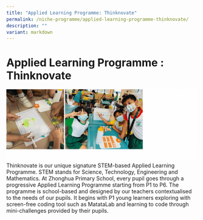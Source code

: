```yaml
---
title: "Applied Learning Programme: Thinknovate"
permalink: /niche-programme/applied-learning-programme-thinknovate/
description: ""
variant: markdown
---
```

# **Applied Learning Programme : Thinknovate**
![](/images/Thinknovate%20Section/thinknovate%20combined%20new.gif)
Thinknovate is our unique signature STEM-based Applied Learning Programme. STEM stands for Science, Technology, Engineering and Mathematics. At Zhonghua Primary School, every pupil goes through a progressive Applied Learning Programme starting from P1 to P6. The programme is school-based and designed by our teachers contextualised to the needs of our pupils. It begins with P1 young learners exploring with screen-free coding tool such as MatataLab and learning to code through mini-challenges provided by their pupils.